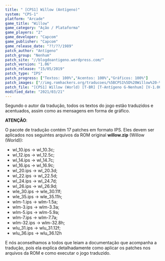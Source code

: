 ```yaml
---
title: " [CPS1] Willow (Antígeno)"
system: "CPS-1"
platform: "Arcade"
game_title: "Willow"
game_category: "Ação / Plataforma"
game_players: "2"
game_developer: "Capcom"
game_publisher: "Capcom"
game_release_date: "??/??/1989"
patch_author: "Antígeno"
patch_group: "Nenhum"
patch_site: "//blogdoantigeno.wordpress.com/"
patch_version: "1.06"
patch_release: "15/05/2019"
patch_type: "IPS"
patch_progress: ["Textos: 100%","Acentos: 100%","Gráficos: 100%"]
patch_images: ["//img.romhackers.org/traducoes/%5BCPS1%5D%20Willow%20-%20Antígeno%20-%201.png","//img.romhackers.org/traducoes/%5BCPS1%5D%20Willow%20-%20Antígeno%20-%202.png","//img.romhackers.org/traducoes/%5BCPS1%5D%20Willow%20-%20Antígeno%20-%203.png"]
patch_file: "[CPS1] Willow (World) [T-BR] [T-Antígeno G-Nenhum] [V-1.06 A-2019].rar"
modified_date: "2021/03/21"
---
```

Segundo o autor da tradução, todos os textos do jogo estão traduzidos e acentuados, assim como as mensagens em forma de gráfico.

<b>ATENÇÃO</b>:

O pacote de tradução contém 17 patches em formato IPS. Eles devem ser aplicados nos seguintes arquivos da ROM original <b>willow.zip</b> (Willow (World)):

- wl_10.ips  -> wl_10.3c;
- wl_12.ips  -> wl_12.5c;
- wl_14.ips  -> wl_14.7c;
- wl_16.ips  -> wl_16.9c;
- wl_20.ips  -> wl_20.3d;
- wl_22.ips  -> wl_22.5d;
- wl_24.ips  -> wl_24.7d;
- wl_26.ips  -> wl_26.9d;
- wle_30.ips -> wle_30.11f;
- wle_35.ips -> wle_35.11h;
- wlm-1.ips  -> wlm-1.5a;
- wlm-3.ips  -> wlm-3.3a;
- wlm-5.ips  -> wlm-5.9a;
- wlm-7.ips  -> wlm-7.7a;
- wlm-32.ips -> wlm-32.8h;
- wlu_31.ips -> wlu_31.12f;
- wlu_36.ips -> wlu_36.12h

E nós aconselhamos a todos que leiam a documentação que acompanha a tradução, pois ela explica detalhadamente como aplicar os patches nos arquivos da ROM e como executar o jogo traduzido.
